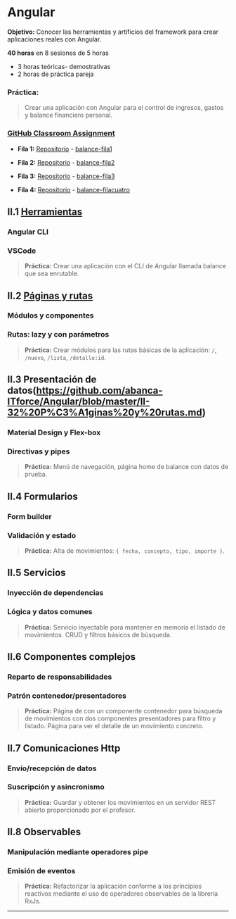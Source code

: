 # Angular

**Objetivo:** Conocer las herramientas y artificios del framework para crear aplicaciones reales con Angular.

**40 horas** en 8 sesiones de 5 horas

- 3 horas teóricas- demostrativas
- 2 horas de práctica pareja

### Práctica:

> Crear una aplicación con Angular para el control de ingresos, gastos y balance financiero personal.

### [GitHub Classroom Assignment](https://classroom.github.com/g/ri5wYiSB)

- **Fila 1:** [Repositorio](https://github.com/abanca-ITforce/balance-fila1) - [balance-fila1](https://abanca-itforce.github.io/balance-fila1/)

- **Fila 2:** [Repositorio](https://github.com/abanca-ITforce/balance-fila2) - [balance-fila2](https://abanca-itforce.github.io/balance-fila2/)

- **Fila 3:** [Repositorio](https://github.com/abanca-ITforce/balance-fila3) - [balance-fila3](https://abanca-itforce.github.io/balance-fila3/)

- **Fila 4:** [Repositorio](https://github.com/abanca-ITforce/balance-filacuatro) - [balance-filacuatro](https://abanca-itforce.github.io/balance-filacuatro/)

## II.1 [Herramientas](https://github.com/abanca-ITforce/Angular/blob/master/II-1%20Herramientas.md)

### Angular CLI
### VSCode

> **Práctica:** Crear una aplicación con el CLI de Angular llamada balance que sea enrutable.

## II.2 [Páginas y rutas](https://github.com/abanca-ITforce/Angular/blob/master/II-2%20P%C3%A1ginas%20y%20rutas.md)

### Módulos y componentes
### Rutas: lazy y con parámetros

> **Práctica:** Crear módulos para las rutas básicas de la aplicación: `/`, `/nuevo`, `/lista`, `/detalle:id`.

## II.3 Presentación de datos(https://github.com/abanca-ITforce/Angular/blob/master/II-32%20P%C3%A1ginas%20y%20rutas.md)

### Material Design y Flex-box
### Directivas y pipes

> **Práctica:** Menú de navegación, página home de balance con datos de prueba.

## II.4 Formularios

### Form builder
### Validación y estado

> **Práctica:** Alta de movimientos: `{ fecha, concepto, tipo, importe }`.

## II.5 Servicios

### Inyección de dependencias
### Lógica y datos comunes

> **Práctica:** Servicio inyectable para mantener en memoria el listado de movimientos. CRUD y filtros básicos de búsqueda.

## II.6 Componentes complejos

### Reparto de responsabilidades
### Patrón contenedor/presentadores

> **Práctica:** Página de con un componente contenedor para búsqueda de movimientos con dos componentes presentadores para filtro y listado. Página para ver el detalle de un movimiento concreto.

## II.7 Comunicaciones Http

### Envío/recepción de datos
### Suscripción y asincronismo

> **Práctica:** Guardar y obtener los movimientos en un servidor REST abierto proporcionado por el profesor.

## II.8 Observables

### Manipulación mediante operadores pipe
### Emisión de eventos

> **Práctica:** Refactorizar la aplicación conforme a los principios reactivos mediante el uso de operadores observables de la librería RxJs.

---
